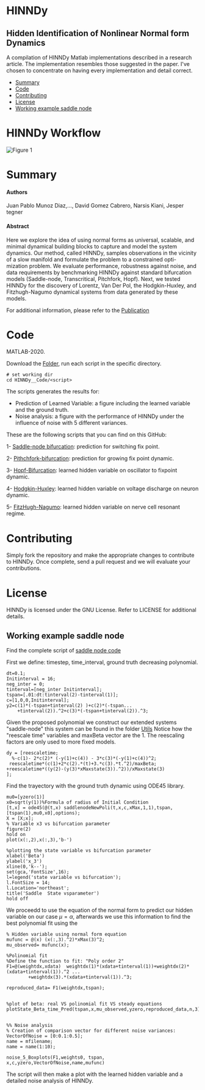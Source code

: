 <p align="center">

# HINNDy

## Hidden Identification of Nonlinear Normal form Dynamics 

A compilation of HINNDy Matlab implementations described in a research article. The implementation resembles those suggested in the paper. I've chosen to concentrate on having every implementation and detail correct.

* [Summary](#Summary)
* [Code](#Code)
* [Contributing](#Contributing)
* [License](#License)
* [Working example saddle node](#Working-example-saddle-node)

# HINNDy Workflow

![Figure 1](https://user-images.githubusercontent.com/67231886/216912664-756a10b7-17a0-409c-a038-4d578cd2d85d.png)

# Summary

#### Authors
Juan Pablo Munoz Diaz,..., David Gomez Cabrero, Narsis Kiani, Jesper tegner

#### Abstract

Here we explore the idea of using normal forms as universal, scalable, and minimal dynamical building blocks to capture and model the system dynamics. Our method, called HINNDy, samples observations in the vicinity of a slow manifold and formulate the problem to a constrained opti- mization problem. We evaluate performance, robustness against noise, and data requirements by benchmarking HINNDy against standard bifurcation models (Saddle-node, Transcritical, Pitchfork, Hopf). Next, we tested HINNDy for the discovery of Lorentz, Van Der Pol, the Hodgkin-Huxley, and Fitzhugh-Nagumo dynamical systems from data generated by these models.

For additional information, please refer to the [Publication](https://github.com/munozdjp/HINNDY/tree/main/HINNDy__Code)

  
# Code
  
MATLAB-2020.

Download the [Folder](https://github.com/munozdjp/HINNDy-/tree/main/HINNDy__Code), run each script in the specific directory. 

```
# set working dir
cd HINNDy__Code/<script>
```

The scripts generates the results for: 
  * Prediction of Learned Variable: a figure including the learned variable and the ground truth. 
  * Noise analysis: a figure with the performance of HINNDy under the influence of noise with 5 different variances. 

These are the following scripts that you can find on this GitHub:

1- [Saddle-node bifurcation](https://github.com/munozdjp/HINNDy-/blob/main/HINNDy__Code/SaddleNodeLeft2Rigth.m): prediction for switching fix point. 
  
2- [Pithchfork-bifurcation](https://github.com/munozdjp/HINNDy-/blob/main/HINNDy__Code/Hopf_fit_withobservedVariablesNonNormal.m): prediction for growing fix point dynamic.

3- [Hopf-Bifurcation](https://github.com/munozdjp/HINNDy-/blob/main/HINNDy__Code/Hopf_fit_withobservedVariablesNonNormal.m): learned hidden variable on oscillator to fixpoint dynamic. 

4- [Hodgkin-Huxley](https://github.com/munozdjp/HINNDy-/blob/main/HINNDy__Code/hodg_Hux_fit_ObservedVariables.m): learned hidden variable on voltage discharge on neuron dynamic. 

5- [FitzHugh-Nagumo](https://github.com/munozdjp/HINNDy-/blob/main/HINNDy__Code/Fitz_Nagumo2th_fit_ObservedVariables.m): learned hidden variable on nerve cell resonant regime. 

# Contributing
Simply fork the repository and make the appropriate changes to contribute to HINNDy. Once complete, send a pull request and we will evaluate your contributions.

# License
HINNDy is licensed under the GNU License. Refer to LICENSE for additional details.
  

Working example saddle node 
---------------------------

Find the complete script of [saddle node code](https://github.com/munozdjp/HINNDy-/blob/main/HINNDy__Code/SaddleNodeLeft2Rigth.m) 

First we define: timestep, time_interval, ground truth decreasing polynomial.   
  
```
dt=0.1; 
Initinterval = 16;
neg_inter = 0;
tinterval=[neg_inter Initinterval];
tspan=[.01:dt:tinterval(2)-tinterval(1)];
c=[1,0,0,Initinterval];
y2=c(1)*(-tspan+tinterval(2) )+c(2)*(-tspan...
    +tinterval(2)).^2+c(3)*(-tspan+tinterval(2)).^3;
```  
Given the proposed polynomial we construct our extended systems "saddle-node" this system can be found in the folder [Utils](https://github.com/munozdjp/HINNDy/blob/main/HINNDy__Code/Utils/saddlenodeNewPoli.m) Notice how the "reescale time" variables and maxBeta vector are the 1. The reescaling factors are only used to more fixed models.  
  
```
dy = [reescaletime;
  %-c(1)- 2*c(2)* (-y(1)+c(4)) - 3*c(3)*(-y(1)+c(4))^2;
 reescaletime*(c(1)+2*c(2).*(t)+3.*c(3).*t.^2)/maxBeta;
+reescaletime*((y(2)-(y(3)*xMaxstate(3)).^2))/xMaxstate(3)
];  
```
  
Find the trayectory with the ground truth dynamic using ODE45 library. 

```
mu0=[yzero(1)]    
x0=sqrt(y(1))%Formula of radius of Initial Condition
[t,x] = ode45(@(t,x) saddlenodeNewPoli(t,x,c,xMax,1,1),tspan,[tspan(1),mu0,x0],options);
X = [X;x];
% Variable x3 vs bifurcation parameter
figure(2)
hold on
plot(x(:,2),x(:,3),'b-')

%plotting the state variable vs bifurcation parameter  
xlabel('Beta')
ylabel('x_3')
xline(0,'k--');
set(gca,'FontSize',16);
l=legend('state variable vs bifurcation');
l.FontSize = 14;
l.Location='northeast';
title('Saddle  State vsparameter')
hold off    
```
  
We proceedd to use the equation of the normal form to predict our hidden variable on our case $\mu = \alpha$, afterwards we use this information to find the best polynomial fit using the   

  
```
% Hidden variable using normal form equation  
mufunc = @(x) (x(:,3).^2)*xMax(3)^2; 
mu_observed= mufunc(x);

%Polinomial fit
%Define the function to fit: "Poly order 2"
F1=@(weightdx,xdata)  weightdx(1)*(xdata+tinterval(1))+weightdx(2)*(xdata+tinterval(1)).^2 ...
        +weightdx(3).*(xdata+tinterval(1)).^3;  
  
reproduced_data= F1(weightdx,tspan);


%plot of beta: real VS polinomial fit VS steady equations
plotState_Beta_time_Pred(tspan,x,mu_observed,yzero,reproduced_data,n,3)


%% Noise analysis 
% Creation of comparison vector for different noise variances: 
VectorOfNoise = [0:0.1:0.5];
name = mfilename;
name = name(1:10);

noise_5_Boxplots(F1,weights0, tspan, x,c,yzero,VectorOfNoise,name,mufunc)
```

The script will then make a plot with the learned hidden variable and a detailed noise analysis of HINNDy.



